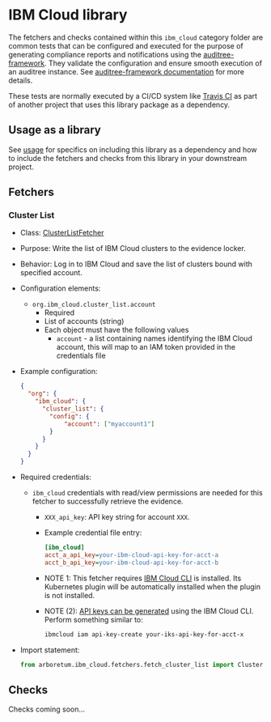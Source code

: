 # IBM Cloud library

The fetchers and checks contained within this `ibm_cloud` category folder are
common tests that can be configured and executed for the purpose of generating
compliance reports and notifications using the [auditree-framework](https://github.com/ComplianceAsCode/auditree-framework).  They
validate the configuration and ensure smooth execution of an auditree instance.
See [auditree-framework documentation](https://complianceascode.github.io/auditree-framework/)
for more details.

These tests are normally executed by a CI/CD system like
[Travis CI](https://travis-ci.com/) as part of another project that uses this
library package as a dependency.

## Usage as a library

See [usage][usage] for specifics on including this library as a dependency and
how to include the fetchers and checks from this library in your downstream project.

## Fetchers

### Cluster List

* Class: [ClusterListFetcher][fetch-cluster-list]
* Purpose: Write the list of IBM Cloud clusters to the evidence locker.
* Behavior: Log in to IBM Cloud and save the list of clusters bound with specified account.
* Configuration elements:
  * `org.ibm_cloud.cluster_list.account`
    * Required
    * List of accounts (string) 
    * Each object must have the following values
      * `account` - a list containing names identifying the IBM Cloud account, this will map to an IAM token provided in the credentials file
* Example configuration:

  ```json
  {
    "org": {
      "ibm_cloud": {
        "cluster_list": {
          "config": {
              "account": ["myaccount1"]
          }
        }
      }
    }
  }
  ```

* Required credentials:
  * `ibm_cloud` credentials with read/view permissions are needed for this fetcher to successfully retrieve the evidence.
    * `XXX_api_key`: API key string for account `XXX`.
    * Example credential file entry:

      ```ini
      [ibm_cloud]
      acct_a_api_key=your-ibm-cloud-api-key-for-acct-a
      acct_b_api_key=your-ibm-cloud-api-key-for-acct-b
      ```

    * NOTE 1: This fetcher requires [IBM Cloud CLI][ibm-cloud-cli] is installed. Its Kubernetes plugin will be automatically installed when the plugin is not installed.
    * NOTE (2): [API keys can be generated][ic-api-key-create] using the IBM Cloud CLI. Perform something similar to:

        ```sh
        ibmcloud iam api-key-create your-iks-api-key-for-acct-x
        ```

* Import statement:

   ```python
   from arboretum.ibm_cloud.fetchers.fetch_cluster_list import ClusterListFetcher
   ```

## Checks

Checks coming soon...

[usage]: https://github.com/ComplianceAsCode/auditree-arboretum#usage
[ic-api-key-create]: https://cloud.ibm.com/docs/cli/reference/ibmcloud?topic=cloud-cli-ibmcloud_commands_iam#ibmcloud_iam_api_key_create
[fetch-cluster-list]: https://github.com/ComplianceAsCode/auditree-arboretum/blob/main/arboretum/ibm_cloud/fetchers/fetch_cluster_list.py
[ibm-cloud-cli]: https://cloud.ibm.com/docs/cli
